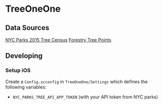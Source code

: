 # TreeOneOne

## Data Sources

[NYC Parks 2015 Tree Census](https://data.cityofnewyork.us/Environment/2015-Street-Tree-Census-Tree-Data/pi5s-9p35)
[Forestry Tree Points](https://data.cityofnewyork.us/Environment/Forestry-Tree-Points/hn5i-inap)

## Developing

### Setup iOS

Create a `Config.xcconfig` in `TreeOneOne/Settings` which defines the following variables:

- `NYC_PARKS_TREE_API_APP_TOKEN` (with your API token from NYC parks)